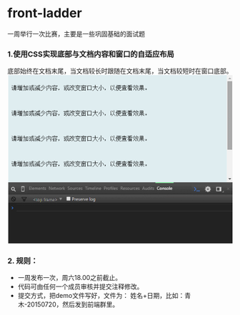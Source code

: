 # front-ladder

一周举行一次比赛，主要是一些巩固基础的面试题

### 1.使用CSS实现底部与文档内容和窗口的自适应布局
底部始终在文档末尾，当文档较长时跟随在文档末尾，当文档较短时在窗口底部。
![使用CSS实现两列等高的自适应布局](https://raw.githubusercontent.com/ifci/front-ladder/master/2015/7/27/1.gif)

### 2. 规则：
- 一周发布一次，周六18.00之前截止。
- 代码可由任何一个成员审核并提交注释修改。
- 提交方式，把demo文件写好，文件为： 姓名+日期，比如：青木-20150720，然后发到前端群里。
